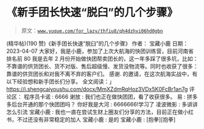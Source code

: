# 《新手团长快速“脱臼”的几个步骤》

> 原文：[`www.yuque.com/for_lazy/thfiu8/qh4dzhvi06hd0gbn`](https://www.yuque.com/for_lazy/thfiu8/qh4dzhvi06hd0gbn)

<ne-h2 id="b8d547c7" data-lake-id="b8d547c7"><ne-heading-ext><ne-heading-anchor></ne-heading-anchor><ne-heading-fold></ne-heading-fold></ne-heading-ext><ne-heading-content><ne-text id="u6f274572">(精华帖)(190 赞)《新手团长快速“脱臼”的几个步骤》</ne-text></ne-heading-content></ne-h2> <ne-p id="uf61c27c9" data-lake-id="uf61c27c9"><ne-text id="uc1113662">作者： 宝藏小鹿</ne-text></ne-p> <ne-p id="u24bdef85" data-lake-id="u24bdef85"><ne-text id="uf4a7cbee">日期：2023-04-07</ne-text></ne-p> <ne-p id="u315609db" data-lake-id="u315609db"><ne-text id="uac0f68f3">大家好，我是小鹿，参加了上次大航海的快团训练营，目前河南省排名前 80</ne-text></ne-p> <ne-p id="uc3c0922e" data-lake-id="uc3c0922e"><ne-text id="ud36b05d3">我是去年 2 月份开始做快团帮卖团长的，这一年多踩了很多坑，比如：不靠谱的供货团长、货不对版、售后超级慢、发货没物流等。同时也收获了很多：靠谱的供货团长和对我不离不弃的客户们。</ne-text></ne-p> <ne-p id="u56fff432" data-lake-id="u56fff432"><ne-text id="u00c9a3f8">感谢. 的邀请，在这次航海实战中，有以下经验想和新手团长们分享。</ne-text></ne-p> <ne-p id="u1f274c03" data-lake-id="u1f274c03"><ne-text id="u614a02e7">全文阅读：」</ne-text>[<ne-text id="ue5e9572e">https://i.shengcaiyoushu.com/docx/MmXZdmRqHoz3VDx5K0FcBr1an7g</ne-text>](https://i.shengcaiyoushu.com/docx/MmXZdmRqHoz3VDx5K0FcBr1an7g)</ne-p> <ne-hole id="ue7ee75e9" data-lake-id="ue7ee75e9"><ne-card data-card-name="hr" data-card-type="block" id="nDgDY" data-event-boundary="card"><ne-p id="ub5e5c6f7" data-lake-id="ub5e5c6f7"><ne-text id="u8ff4f78e">评论区：</ne-text></ne-p> <ne-p id="u124370fd" data-lake-id="u124370fd"><ne-text id="uc4827955">程序员卡诺 : 6666</ne-text> <ne-text id="u902de4e3">谢放 : 我们也正在做快团团，看了收获很多。</ne-text> <ne-text id="u6a6433b8">易 : 拼多多后台开通的那个快团团吗？</ne-text> <ne-text id="u6f5121da">你好我是大河 : 6666666!学习了</ne-text> <ne-text id="u096e37ba">凌波微影 : 多讲讲怎么引流</ne-text> <ne-text id="u4b280425">宝藏小鹿 : 我也一直在尝试生财上圈友们分享的方法，目前正在做小红书，不过还没有非常稳定的加人</ne-text> <ne-text id="ucc704e40">宝藏小鹿 : 是的</ne-text> <ne-text id="u6e2a3143">宝藏小鹿 : [抱拳][抱拳]</ne-text></ne-p></ne-card></ne-hole>